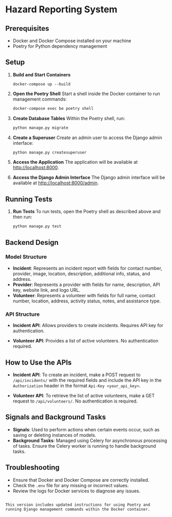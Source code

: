 
# Hazard Reporting System

## Prerequisites
- Docker and Docker Compose installed on your machine
- Poetry for Python dependency management

## Setup
 
1. **Build and Start Containers**
   ```bashs
   docker-compose up --build
   ```

2. **Open the Poetry Shell**
   Start a shell inside the Docker container to run management commands:
   ```bash
   docker-compose exec be poetry shell
   ```

3. **Create Database Tables**
   Within the Poetry shell, run:
   ```bash
   python manage.py migrate
   ```

4. **Create a Superuser**
   Create an admin user to access the Django admin interface:
   ```bash
   python manage.py createsuperuser
   ```

5. **Access the Application**
   The application will be available at [http://localhost:8000](http://localhost:8000).

6. **Access the Django Admin Interface**
   The Django admin interface will be available at [http://localhost:8000/admin](http://localhost:8000/admin).

## Running Tests


1. **Run Tests**
   To run tests, open the Poetry shell as described above and then run:
   ```bash
   python manage.py test
   ```

## Backend Design

### Model Structure

- **Incident**: Represents an incident report with fields for contact number, provider, image, location, description, additional info, status, and address.
- **Provider**: Represents a provider with fields for name, description, API key, website link, and logo URL.
- **Volunteer**: Represents a volunteer with fields for full name, contact number, location, address, activity status, notes, and assistance type.

### API Structure

- **Incident API**: 
  Allows providers to create incidents. Requires API key for authentication.
  
- **Volunteer API**: Provides a list of active volunteers. No authentication required.

## How to Use the APIs

- **Incident API**: 
  To create an incident, make a POST request to `/api/incidents/` with the required fields and include the API key in the `Authorization` header in the format `Api-Key <your_api_key>`.
  
  
- **Volunteer API**: To retrieve the list of active volunteers, make a GET request to `/api/volunteers/`. No authentication is required.

## Signals and Background Tasks

- **Signals**: Used to perform actions when certain events occur, such as saving or deleting instances of models.
- **Background Tasks**: Managed using Celery for asynchronous processing of tasks. Ensure the Celery worker is running to handle background tasks.

## Troubleshooting

- Ensure that Docker and Docker Compose are correctly installed.
- Check the `.env` file for any missing or incorrect values.
- Review the logs for Docker services to diagnose any issues.
```

This version includes updated instructions for using Poetry and running Django management commands within the Docker container.

